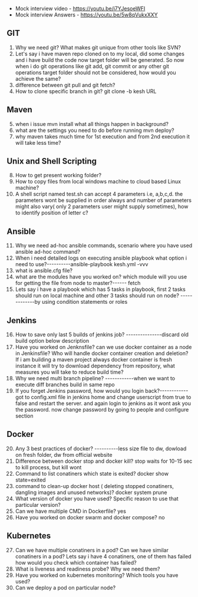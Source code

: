 - Mock interview video - https://youtu.be/i7YJesoeWFI
- Mock interview Answers - https://youtu.be/5w8qVukxXXY 

GIT
---------------------------------------------------------------------------------------------------------------------------------
1. Why we need git? What makes git unique from other tools like SVN?
2. Let's say i have maven repo cloned on to my local, did some changes and i have build the code now target folder will be generated. So now when i do git operations like git add, git commit or any other git operations target folder should not be considered, how would you achieve the same?
3. difference between git pull and git fetch?
4. How to clone specific branch in git?
  git clone -b kesh URL

Maven
--------------------------------------------------------------------------------------------------------------------------
5. when i issue mvn install what all things happen in background?
6. what are the settings you need to do before running mvn deploy?
7. why maven takes much time for 1st execution and from 2nd execution it will take less time?

Unix and Shell Scripting 
--------------------------------------------------------------------------------------------------------
8. How to get present working folder?
9. How to copy files from local windows machine to cloud based Linux machine?
10. A shell script named test.sh can accept 4 parameters i.e, a,b,c,d. the parameters wont be supplied in order always and number of parameters might also vary( only 2 parameters user might supply sometimes), how to identify position of letter c?

Ansible
---------------------------------------------------------------------------------------------------------------------
11. Why we need ad-hoc ansible commands, scenario where you have used ansible ad-hoc command?
12. When i need detailed logs on executing ansible playbook what option i need to use?----------ansible-playbook kesh.yml -vvv
14. what is ansible.cfg file?
15. what are the modules have you worked on? which module will you use for getting the file from node to master?------ fetch
16. Lets say i have a playbook which has 5 tasks in playbook, first 2 tasks should run on local machine and other 3 tasks should run on node? -------------by using condition statements or roles

Jenkins
-----------------------------------------------------------------------------------------------------------------------
16. How to save only last 5 builds of jenkins job? ---------------discard old build option below description
17. Have you worked on Jenknsfile? can we use docker container as a node in Jenkinsfile? Who will handle docker container creation and deletion? If i am building a maven project always docker container is fresh instance it will try to download dependency from repository, what measures you will take to reduce build time?
18. Why we need multi branch pipeline? ------------when we want to execute diff branches build in same repo 
19. If you forget Jenkins password, how would you login back?------------got to config.xml file in jenkins home and change userscript from true to false and restart the server.
and again login to jenkins as it wont ask you the password. now change password by going to people and configure section

Docker
------------------------------------------------------------------------------------------------------------------------------
20. Any 3 best practices of docker? ----------less size file to dw, dowload on fresh folder, dw from official website
21. Difference between docker stop and docker kill? stop waits for 10-15 sec to kill process, but kill wont
22. Command to list conatiners which state is exited? docker show state=exited
23. command to clean-up docker host ( deleting stopped conatiners, dangling images and unused networks)? docker system prune
24. What version of docker you have used? Specific reason to use that particular version?
25. Can we have multiple CMD in Dockerfile? yes
26. Have you worked on docker swarm and docker compose? no

Kubernetes
--------------------------------------------------------------------------------------------------------------------------------------
27. Can we have multiple conatiners in a pod? Can we have similar conatiners in a pod? Lets say i have 4 conatiners, one of them has failed how would you check which container has failed?
28. What is liveness and readiness probe? Why we need them?
29. Have you worked on kubernetes monitoring? Which tools you have used?
30. Can we deploy a pod on particular node?
